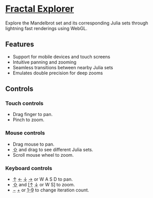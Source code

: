 # [Fractal Explorer](https://fractal-explorer.herokuapp.com)
Explore the Mandelbrot set and its corresponding Julia sets through lightning fast renderings using WebGL.

## Features
- Support for mobile devices and touch screens
- Intuitive panning and zooming
- Seamless transitions between nearby Julia sets
- Emulates double precision for deep zooms

## Controls

### Touch controls
- Drag finger to pan.
- Pinch to zoom.

### Mouse controls
- Drag mouse to pan.
- <abbr title="Shift key">⇧</abbr> and drag to see different Julia sets.
- Scroll mouse wheel to zoom.

### Keyboard controls
- <abbr title="Up arrow key">↑</abbr>
<abbr title="Left arrow key">←</abbr>
<abbr title="Down arrow key">↓</abbr>
<abbr title="Right arrow key">→</abbr> or W A S D to pan.
- <abbr title="Shift key">⇧</abbr> and [<abbr title="Up arrow key">↑</abbr> <abbr title="Down arrow key">↓</abbr> or W S] to zoom.
- <abbr title="Minus key">−</abbr> <abbr title="Plus key">+</abbr> or <abbr title="Number keys one through nine">1–9</abbr> to change iteration count.
